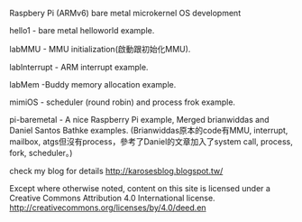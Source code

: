 Raspbery Pi (ARMv6) bare metal microkernel OS development 

hello1 - bare metal helloworld example. 
 
labMMU - MMU initialization(啟動跟初始化MMU).

labInterrupt - ARM interrupt example. 

labMem -Buddy memory allocation example. 

 mimiOS - scheduler (round robin) and process frok example.  

pi-baremetal - A nice Raspberry Pi example, Merged brianwiddas and Daniel Santos Bathke examples. (Brianwiddas原本的code有MMU, interrupt, mailbox, atgs但沒有process，參考了Daniel的文章加入了system call, process, fork, scheduler。)

check my blog for details
http://karosesblog.blogspot.tw/

Except where otherwise noted, content on this site is licensed under a Creative Commons Attribution 4.0 International license.
http://creativecommons.org/licenses/by/4.0/deed.en
